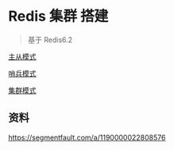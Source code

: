 # Redis 集群 搭建

> 基于 Redis6.2


[主从模式](master/README.md)

[哨兵模式](sentinel/README.md)

[集群模式](cluster/README.md)


## 资料

https://segmentfault.com/a/1190000022808576